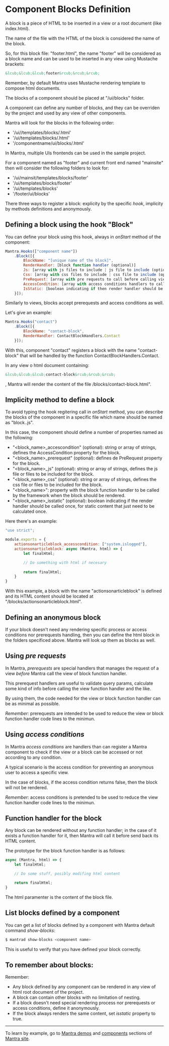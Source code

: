 # Component Blocks Definition

A block is a piece of HTML to be inserted in a view or a root document (like index.html).

The name of the file with the HTML of the block is considered the name of the block.

So, for this block file: "footer.html", the name "footer" will be considered as a block name and can be used to be inserted in any view using Mustache brackets:

```html
&lcub;&lcub;&lcub;footer&rcub;&rcub;&rcub;
```

Remember, by default Mantra uses Mustache rendering template to compose html documents.

The blocks of a component should be placed at "/ui/blocks" folder.

A component can define any number of blocks, and they can be overriden by the project and used by any view of other components.

Mantra will look for the blocks in the following order:

* '/ui/<current frontend>/templates/blocks/<block name>.html'
* '/ui/templates/blocks/<block name>.html'
* '/componentname/ui/blocks/<block name>.html'

In Mantra, multiple UIs frontends can be used in the sample project.

For a component named as "footer" and current front end named "mainsite" then will consider the following folders to look for:

* '/ui/mainsit/templates/blocks/footer' 
* '/ui/templates/blocks/footer' 
* '/ui/templates/blocks'
* '/footer/ui/blocks'

There three ways to register a block: explicity by the specific *hook*, implicity by methods definitions and anonymously.

## Defining a block using the hook "Block"

You can define your block using this hook, always in *onStart* method of the component:

```js
Mantra.Hooks(["component name"])
    .Block([{
        BlockName: "[unique name of the block]",
        RenderHandler: [block function handler (optional)]
        Js: [array with js files to include | js file to include (optional)],
        Css: [array with css files to include | css file to include (optional)],
        PreRequest: [array with pre requests to call before calling view handler (optional)],
        AccessCondition: [array with access conditions handlers to call before calling view handler (optional)],
        IsStatic: [boolean indicating if then render handler should be called once (optional)]
    }]);
```

Similarly to views, blocks accept prerequests and access conditions as well.

Let's give an example:

```js
Mantra.Hooks("contact")
    .Block([{
        BlockName: "contact-block",
        RenderHandler: ContactBlockHandlers.Contact
    }]);
```

With this, component "contact" registers a block with the name "contact-block" that will be handled by the function ContactBlockHandlers.Contact.

In any view o html document containing:

```html
&lcub;&lcub;&lcub;contact-block&rcub;&rcub;&rcub;
```

, Mantra will render the content of the file /blocks/contact-block.html".

## Implicity method to define a block

To avoid typing the hook regitering call in *onStart* method, you can describe the blocks of the component in a specific file which name should be named as "block.<component name>.js".

In this case, the component should define a number of properties named as the following:

* "<block_name>_accescondition" (optional): string or array of strings, defines the AccessCondition property for the block.
* "<block_name>_prerequest" (optional): defines de PreRequest property for the block.
* "<block_name>_js" (optional): string or array of strings, defines the js file or files to be included for the block.
* "<block_name>_css" (optional): string or array of strings, defines the css file or files to be included for the block.
* "<block_name>": property with the block function handler to be called by the framework when the block should be rendered.
* "<block_name>_isstatic" (optional): boolean indicating if the render handler should be called once, for static content that just need to be calculated once.

Here there's an example:

```js
"use strict";

module.exports = {
    actionsonarticleblock_accesscondition: ["system.islogged"],
    actionsonarticleblock: async (Mantra, html) => {
        let finalHtml;

        // Do something with html if necesary
        
        return finalHtml;
    }
}
```

With this example, a block with the name "actionsonarticleblock" is defined and its HTML content should be located at "/blocks/actionsonarticleblock.html".

## Defining an anonymous block

If your block doesn't need any rendering specific process or access conditions nor prerequests handling, then you can define the html block in the folders specificed above. Mantra will look up them as blocks as well.

## Using *pre requests*

In Mantra, *prerequests* are special handlers that manages the request of a view *before* Mantra call the view of block function handler.

This prerequest handlers are useful to validate query params, calculate some kind of info before calling the view function handler and the like.

By using them, the code needed for the view or block function handler can be as minimal as possible.

*Remember:* prerequests are intended to be used to reduce the view or block function handler code lines to the minimun.

## Using *access conditions*

In Mantra *access conditions* are handlers than can register a Mantra component to check if the view or a block can be accessed or not according to any condition.

A typical scenario is the access condition for preventing an anonymous user to access a specific view.

In the case of blocks, if the access condition returns false, then the block will not be rendered.

*Remember:* access conditions is pretended to be used to reduce the view function handler code lines to the minimun.

## Function handler for the block

Any block can be rendered without any function handler; in the case of it exists a function handler for it, then Mantra will call it before send back its HTML content.

The prototype for the block function handler is as follows:

```js
async (Mantra, html) => {
    let finalHtml;

    // Do some stuff, posibly modifing html content

    return finalHtml;
}
```

The html paramenter is the content of the block file.

## List blocks defined by a component

You can get a list of blocks defined by a component with Mantra default command *show-blocks*:

```bash
$ mantrad show-blocks <component name>
```

This is useful to verify that you have defined your block correctly.

## To remember about blocks:

Remember:

* Any block defined by any component can be rendered in any view of html root document of the project.
* A block can contain other blocks with no limitation of nesting.
* If a block doesn't need special rendering process nor prerequests or access conditions, define it anonymously.
* If the block always renders the same content, set *isstatic* property to true.

***
To learn by example, go to [Mantra demos](https://www.mantrajs.com/mantrademos/showall) and [components](https://www.mantrajs.com/marketplacecomponent/components) sections of [Mantra site](https://www.mantrajs.com).